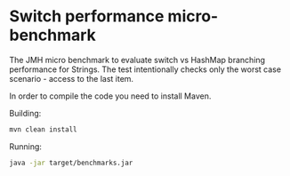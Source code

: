# Switch performance micro-benchmark

The JMH micro benchmark to evaluate switch vs HashMap branching performance for Strings.
The test intentionally checks only the worst case scenario - access to the last item.

In order to compile the code you need to install Maven.

Building:
```sh
mvn clean install
```

Running:
```sh
java -jar target/benchmarks.jar
```
